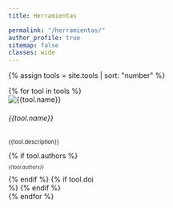 ```yaml
---
title: Herramientas

permalink: "/herramientas/"
author_profile: true
sitemap: false
classes: wide
---
```


{% assign tools = site.tools | sort: "number" %}

<div class="container">
  <div class="d-flex flex-wrap">
{% for tool in tools %}
<div class="p-2">
  <div class="card"  style="width: 12rem;">
    <img src="{{tool.logo}}" class="card-img-top" alt="{{tool.name}}">
    <div class="card-body">
      <h6 class="card-title">{{tool.name}}</h6>
      <p class="card-text" style="font-size: 0.7rem;">{{tool.description}}</p>
      {% if tool.authors %}
      <p class="card-text" style="font-size: 0.6rem;"><em>{{tool.authors}}</em></p>
      {% endif %}
      <a href="{{tool.link}}" target="_blank" title="Go to URL"><i class="bi bi-box-arrow-up-right"></i></a>
      {% if tool.doi %}
        <a href="{{tool.doi}}" target="_blank" title="Go to paper reference"><i class="bi bi-file-earmark-ppt-fill"></i></a>
      {% endif %}
    </div>
  </div>
</div>
{% endfor %}
  </div>
</div>
